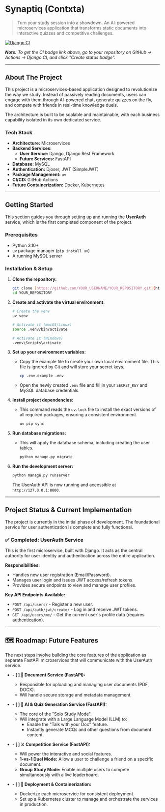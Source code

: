 # Synaptiq (Contxta)

> Turn your study session into a showdown. An AI-powered microservices application that transforms static documents into interactive quizzes and competitive challenges.

[![Django CI](https://github.com/YOUR_USERNAME/YOUR_REPOSITORY/actions/workflows/django-ci.yml/badge.svg)](https://github.com/YOUR_USERNAME/YOUR_REPOSITORY/actions/workflows/django-ci.yml)

_**Note:** To get the CI badge link above, go to your repository on GitHub -> Actions -> Django CI, and click "Create status badge"._

---

## About The Project

This project is a microservices-based application designed to revolutionize the way we study. Instead of passively reading documents, users can engage with them through AI-powered chat, generate quizzes on the fly, and compete with friends in real-time knowledge duels.

The architecture is built to be scalable and maintainable, with each business capability isolated in its own dedicated service.

### Tech Stack

* **Architecture:** Microservices
* **Backend Services:**
    * **User Service:** Django, Django Rest Framework
    * **Future Services:** FastAPI
* **Database:** MySQL
* **Authentication:** Djoser, JWT (SimpleJWT)
* **Package Management:** `uv`
* **CI/CD:** GitHub Actions
* **Future Containerization:** Docker, Kubernetes

---

## Getting Started

This section guides you through setting up and running the **UserAuth** service, which is the first completed component of the project.

### Prerequisites

* Python 3.10+
* `uv` package manager (`pip install uv`)
* A running MySQL server

### Installation & Setup

1.  **Clone the repository:**
    ```bash
    git clone [https://github.com/YOUR_USERNAME/YOUR_REPOSITORY.git](https://github.com/YOUR_USERNAME/YOUR_REPOSITORY.git)
    cd YOUR_REPOSITORY
    ```

2.  **Create and activate the virtual environment:**
    ```bash
    # Create the venv
    uv venv

    # Activate it (macOS/Linux)
    source .venv/bin/activate

    # Activate it (Windows)
    .venv\Scripts\activate
    ```

3.  **Set up your environment variables:**
    * Copy the example file to create your own local environment file. This file is ignored by Git and will store your secret keys.
        ```bash
        cp .env.example .env
        ```
    * Open the newly created `.env` file and fill in your `SECRET_KEY` and MySQL database credentials.

4.  **Install project dependencies:**
    * This command reads the `uv.lock` file to install the exact versions of all required packages, ensuring a consistent environment.
        ```bash
        uv pip sync
        ```

5.  **Run database migrations:**
    * This will apply the database schema, including creating the user tables.
        ```bash
        python manage.py migrate
        ```

6.  **Run the development server:**
    ```bash
    python manage.py runserver
    ```
    The UserAuth API is now running and accessible at `http://127.0.0.1:8000`.

---

## Project Status & Current Implementation

The project is currently in the initial phase of development. The foundational service for user authentication is complete and fully functional.

### ✅ Completed: UserAuth Service

This is the first microservice, built with Django. It acts as the central authority for user identity and authentication across the entire application.

**Responsibilities:**
* Handles new user registration (Email/Password).
* Manages user login and issues JWT access/refresh tokens.
* Provides secure endpoints to view and manage user profiles.

**Key API Endpoints Available:**
* `POST /api/users/` - Register a new user.
* `POST /api/auth/jwt/create/` - Log in and receive JWT tokens.
* `GET /api/users/me/` - Get the current user's profile data (requires authentication).

---

## 🗺️ Roadmap: Future Features

The next steps involve building the core features of the application as separate FastAPI microservices that will communicate with the UserAuth service.

* **- [ ] 📄 Document Service (FastAPI):**
    * Responsible for uploading and managing user documents (PDF, DOCX).
    * Will handle secure storage and metadata management.

* **- [ ] 🤖 AI & Quiz Generation Service (FastAPI):**
    * The core of the "Solo Study Mode".
    * Will integrate with a Large Language Model (LLM) to:
        * Enable the "Talk with your Doc" feature.
        * Instantly generate MCQs and other questions from document content.

* **- [ ] ⚔️ Competition Service (FastAPI):**
    * Will power the interactive and social features.
    * **1-vs-1 Duel Mode:** Allow a user to challenge a friend on a specific document.
    * **Group Study Mode:** Enable multiple users to compete simultaneously with a live leaderboard.

* **- [ ] 🐳 Deployment & Containerization:**
    * Dockerize each microservice for consistent deployment.
    * Set up a Kubernetes cluster to manage and orchestrate the services in production.